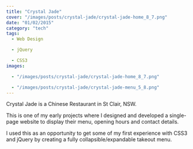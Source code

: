 ```yaml
---
title: "Crystal Jade"
cover: "/images/posts/crystal-jade/crystal-jade-home_8_7.png"
date: "01/02/2015"
category: "tech"
tags:
  - Web Design

  - jQuery

  - CSS3
images:

  - "/images/posts/crystal-jade/crystal-jade-home_8_7.png"

  - "/images/posts/crystal-jade/crystal-jade-menu_5_8.png"
---
```


Crystal Jade is a Chinese Restaurant in St Clair, NSW.

This is one of my early projects where I designed and developed a single-page website to display their menu, opening hours and contact details.

I used this as an opportunity to get some of my first experience with CSS3 and jQuery by creating a fully collapsible/expandable takeout menu.
